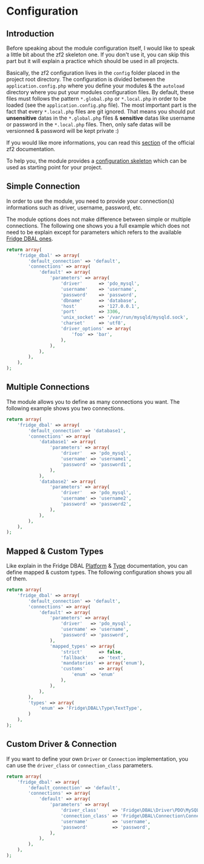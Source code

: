# Configuration

## Introduction

Before speaking about the module configuration itself, I would like to speak a little bit about the zf2 skeleton one.
If you don't use it, you can skip this part but it will explain a practice which should be used in all projects.

Basically, the zf2 configuration lives in the `config` folder placed in the project root directory. The configuration
is divided between the `application.config.php` where you define your modules & the `autoload` directory where you put
your modules configuration files. By default, these files must follows the pattern `*.global.php` or `*.local.php` in
order to be loaded (see the `application.config.php` file). The most important part is the fact that every
`*.local.php` files are git ignored. That means you should put **unsensitive** datas in the `*.global.php` files &
**sensitive** datas like username or password in the `*.local.php` files. Then, only safe datas will be versionned &
password will be kept private :)

If you would like more informations, you can read this [section](http://framework.zend.com/manual/2.0/en/modules/zend.mvc.services.html#default-configuration-options)
of the official zf2 documentation.

To help you, the module provides a [configuration skeleton](https://github.com/fridge-project/dbal-module/tree/master/tests/FridgeDBALModule/Fixtures/config/skeleton)
which can be used as starting point for your project.

## Simple Connection

In order to use the module, you need to provide your connection(s) informations such as driver, username, password, etc.

The module options does not make difference between simple or multiple connections. The following one shows you a
full example which does not need to be explain except for parameters which refers to the available
[Fridge DBAL ones](http://fridge-project.org/dbal/book/connection.html).

``` php
return array(
    'fridge_dbal' => array(
        'default_connection' => 'default',
        'connections' => array(
            'default' => array(
                'parameters' => array(
                    'driver'      => 'pdo_mysql',
                    'username'    => 'username',
                    'password'    => 'password',
                    'dbname'      => 'database',
                    'host'        => '127.0.0.1',
                    'port'        => 3306,
                    'unix_socket' => '/var/run/mysqld/mysqld.sock',
                    'charset'     => 'utf8',
                    'driver_options' => array(
                        'foo' => 'bar',
                    ),
                ),
            ),
        ),
    ),
);
```

## Multiple Connections

The module allows you to define as many connections you want. The following example shows you two connections.

``` php
return array(
    'fridge_dbal' => array(
        'default_connection' => 'database1',
        'connections' => array(
            'database1' => array(
                'parameters' => array(
                    'driver'   => 'pdo_mysql',
                    'username' => 'username1',
                    'password' => 'password1',
                ),
            ),
            'database2' => array(
                'parameters' => array(
                    'driver'   => 'pdo_mysql',
                    'username' => 'username2',
                    'password' => 'password2',
                ),
            ),
        ),
    ),
);
```

## Mapped & Custom Types

Like explain in the Fridge DBAL [Platform](http://fridge-project.org/dbal/book/platform.html) &
[Type](http://fridge-project.org/dbal/book/type.html) documentation, you can define mapped & custom types. The
following configuration shows you all of them.

``` php
return array(
    'fridge_dbal' => array(
        'default_connection' => 'default',
        'connections' => array(
            'default' => array(
                'parameters' => array(
                    'driver'   => 'pdo_mysql',
                    'username' => 'username',
                    'password' => 'password',
                ),
                'mapped_types' => array(
                    'strict'      => false,
                    'fallback'    => 'text',
                    'mandatories' => array('enum'),
                    'customs'     => array(
                        'enum' => 'enum'
                    ),
                ),
            ),
        ),
        'types' => array(
            'enum' => 'Fridge\DBAL\Type\TextType',
        )
    ),
);
```

## Custom Driver & Connection

If you want to define your own ``Driver`` or ``Connection`` implementation, you can use the ``driver_class`` or
``connection_class`` parameters.

``` php
return array(
    'fridge_dbal' => array(
        'default_connection' => 'default',
        'connections' => array(
            'default' => array(
                'parameters' => array(
                    'driver_class'     => 'Fridge\DBAL\Driver\PDO\MySQLDriver',
                    'connection_class' => 'Fridge\DBAL\Connection\Connection',
                    'username'         => 'username',
                    'password'         => 'password',
                ),
            ),
        ),
    ),
);
```
